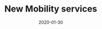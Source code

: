 ---
title: New Mobility services
date: "2020-01-30"
description: "Faurecia"
cover: "FauerciaCES2020.jpeg"
---